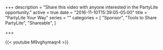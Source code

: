 +++
description = "Share this video with anyone interested in the PartyLite opportunity."
active = true
date = "2016-11-10T15:39:05-05:00"
title = "PartyLite Your Way"
series = ""
categories = [
  "Sponsor",
  "Tools to Share PartyLite",
  "Shareable",
]

+++

{{< youtube M9vghymaqr4 >}}
